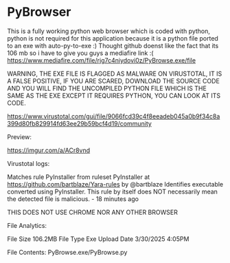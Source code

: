 # PyBrowser
This is a fully working python web browser which is coded with python, python is not required for this application because it is a python file ported to an exe with auto-py-to-exe :) Thought github doenst like the fact that its 106 mb so i have to give you guys a mediafire link :( https://www.mediafire.com/file/rjg7c4niydovi0z/PyBrowse.exe/file

WARNING, THE EXE FILE IS FLAGGED AS MALWARE ON VIRUSTOTAL, IT IS A FALSE POSITIVE, IF YOU ARE SCARED, DOWNLOAD THE SOURCE CODE AND YOU WILL FIND THE UNCOMPILED PYTHON FILE WHICH IS THE SAME AS THE EXE EXCEPT IT REQUIRES PYTHON, YOU CAN LOOK AT ITS CODE.

https://www.virustotal.com/gui/file/9066fcd39c4f8eeadeb045a0b9f34c8a399d80fb829914fd63ee29b59bcf4d19/community


Preview:

https://imgur.com/a/ACr8vnd

Virustotal logs:

Matches rule PyInstaller from ruleset PyInstaller at https://github.com/bartblaze/Yara-rules by @bartblaze
Identifies executable converted using PyInstaller. This rule by itself does NOT necessarily mean the detected file is malicious. - 18 minutes ago

THIS DOES NOT USE CHROME NOR ANY OTHER BROWSER

File Analytics:

File Size 106.2MB File Type Exe Upload Date 3/30/2025 4:05PM

File Contents: PyBrowse.exe/PyBrowse.py

